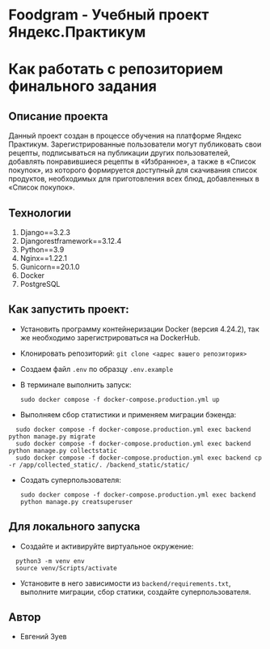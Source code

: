 # Foodgram - Учебный проект Яндекс.Практикум
#  Как работать с репозиторием финального задания

## Описание проекта

Данный проект создан в процессе обучения на платформе Яндекс Практикум. Зарегистрированные пользователи могут публиковать свои рецепты, подписываться на публикации других пользователей, добавлять понравившиеся рецепты в «Избранное», а также в «Список покупок», из которого формируется доступный для скачивания список продуктов, необходимых для приготовления всех блюд, добавленных в «Список покупок».

## Технологии

1. Django==3.2.3
2. Djangorestframework==3.12.4
3. Python==3.9
4. Nginx==1.22.1
5. Gunicorn==20.1.0
6. Docker
7. PostgreSQL

## Как запустить проект:

- Установить программу контейнеризации Docker (версия 4.24.2), так же необходимо зарегистрироваться на DockerHub.

- Клонировать репозиторий: `git clone <адрес вашего репозитория>`

- Создаем файл `.env` по образцу `.env.example`

- В терминале выполнить запуск: 

  `sudo docker compose -f docker-compose.production.yml up`

- Выполняем сбор статистики и применяем миграции бэкенда:

```
  sudo docker compose -f docker-compose.production.yml exec backend python manage.py migrate
  sudo docker compose -f docker-compose.production.yml exec backend python manage.py collectstatic
  sudo docker compose -f docker-compose.production.yml exec backend cp -r /app/collected_static/. /backend_static/static/
```

- Создать суперпользователя:

  `sudo docker compose -f docker-compose.production.yml exec backend python manage.py creatsuperuser`

## Для локального запуска 

- Создайте и активируйте виртуальное окружение:
```
  python3 -m venv env
  source venv/Scripts/activate
```
- Установите в него зависимости из `backend/requirements.txt`, выполните миграции, сбор статики, создайте суперпользователя.

## Автор
- Евгений Зуев


